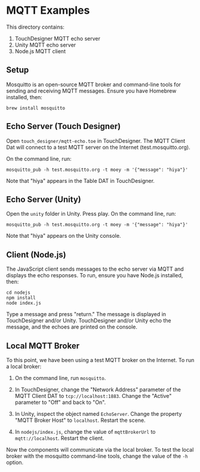# MQTT Examples

This directory contains:

1. TouchDesigner MQTT echo server
2. Unity MQTT echo server
3. Node.js MQTT client

## Setup

Mosquitto is an open-source MQTT broker and command-line tools for sending and
receiving MQTT messages. Ensure you have Homebrew installed, then:

```
brew install mosquitto
```

## Echo Server (Touch Designer)

Open `touch_designer/mqtt-echo.toe` in TouchDesigner. The MQTT Client Dat will
connect to a test MQTT server on the Internet (test.mosquitto.org).

On the command line, run:

```
mosquitto_pub -h test.mosquitto.org -t moey -m '{"message": "hiya"}'
```

Note that "hiya" appears in the Table DAT in TouchDesigner.

## Echo Server (Unity)

Open the `unity` folder in Unity. Press play. On the command line, run:

```
mosquitto_pub -h test.mosquitto.org -t moey -m '{"message": "hiya"}'
```

Note that "hiya" appears on the Unity console.

## Client (Node.js)

The JavaScript client sends messages to the echo server via MQTT and displays
the echo responses. To run, ensure you have Node.js installed, then:

```
cd nodejs
npm install
node index.js
```

Type a message and press "return." The message is displayed in TouchDesigner
and/or Unity.  TouchDesigner and/or Unity echo the message, and the echoes are
printed on the console.

## Local MQTT Broker

To this point, we have been using a test MQTT broker on the Internet. To run a
local broker:

1. On the command line, run `mosquitto`.

2. In TouchDesigner, change the "Network Address" parameter of the MQTT Client
   DAT to `tcp://localhost:1883`. Change the "Active" parameter to "Off" and
   back to "On".

3. In Unity, inspect the object named `EchoServer`. Change the property "MQTT
   Broker Host" to `localhost`. Restart the scene.

4. In `nodejs/index.js`, change the value of `mqttBrokerUrl` to
   `mqtt://localhost`. Restart the client.

Now the components will communicate via the local broker. To test the local
broker with the mosquitto command-line tools, change the value of the `-h`
option.
